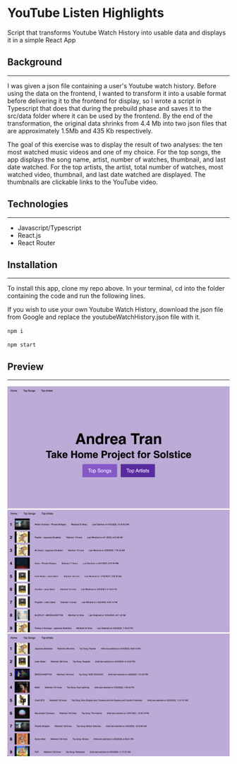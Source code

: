 # YouTube Listen Highlights

Script that transforms Youtube Watch History into usable data and displays it in a simple React App

## Background

---

I was given a json file containing a user's Youtube watch history. Before using the data on the frontend, I wanted to transform it into a usable format before delivering it to the frontend for display, so I wrote a script in Typescript that does that during the prebuild phase and saves it to the src/data folder where it can be used by the frontend. By the end of the transformation, the original data shrinks from 4.4 Mb into two json files that are approximately 1.5Mb and 435 Kb respectively.

The goal of this exercise was to display the result of two analyses: the ten most watched music videos and one of my choice. For the top songs, the app displays the song name, artist, number of watches, thumbnail, and last date watched. For the top artists, the artist, total number of watches, most watched video, thumbnail, and last date watched are displayed. The thumbnails are clickable links to the YouTube video.

## Technologies

---

-   Javascript/Typescript
-   React.js
-   React Router

## Installation

---

To install this app, clone my repo above. In your terminal, cd into the folder containing the code and run the following lines.

If you wish to use your own Youtube Watch History, download the json file from Google and replace the youtubeWatchHistory.json file with it.

`npm i`

`npm start`

## Preview

---

![homescreen](./assets/Screen%20Shot%202022-10-31%20at%2010.11.28%20PM.png)
![topsongs](./assets/Screen%20Shot%202022-10-31%20at%2010.11.55%20PM.png)
![topartists](./assets/Screen%20Shot%202022-10-31%20at%2010.12.07%20PM.png)
